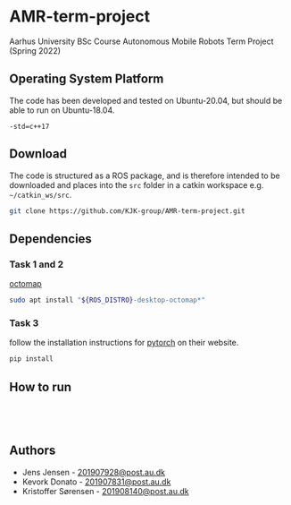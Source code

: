 # AMR-term-project
Aarhus University BSc Course Autonomous Mobile Robots Term Project (Spring 2022)


## Operating System Platform

The code has been developed and tested on Ubuntu-20.04, but should be able to run on Ubuntu-18.04.

`-std=c++17`

## Download

The code is structured as a ROS package, and is therefore intended to be downloaded and places into the
`src` folder in a catkin workspace e.g. `~/catkin_ws/src`.

```sh
git clone https://github.com/KJK-group/AMR-term-project.git 
```
 
## Dependencies

### Task 1 and 2

[octomap](https://github.com/OctoMap/octomap)

```sh
sudo apt install "${ROS_DISTRO}-desktop-octomap*"
```

### Task 3

follow the installation instructions for [pytorch](https://pytorch.org/) on their website.

```sh
pip install 
```




## How to run


```sh

```

```sh

```

```sh

```

```sh

```



## Authors

- Jens Jensen - 201907928@post.au.dk
- Kevork Donato - 201907831@post.au.dk
- Kristoffer Sørensen - 201908140@post.au.dk




